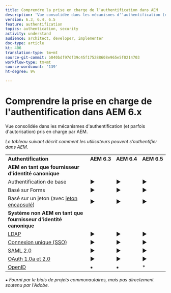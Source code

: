 ```yaml
---
title: Comprendre la prise en charge de l’authentification dans AEM
description: 'Vue consolidée dans les mécanismes d''authentification (et parfois d''autorisation) pris en charge par AEM. '
version: 6.3, 6.4, 6.5
feature: authentification
topics: authentication, security
activity: understand
audience: architect, developer, implementer
doc-type: article
kt: 406
translation-type: tm+mt
source-git-commit: b040bdf97df39c45f175288608e965e5f0214703
workflow-type: tm+mt
source-wordcount: '139'
ht-degree: 9%

---
```



# Comprendre la prise en charge de l&#39;authentification dans AEM 6.x

Vue consolidée dans les mécanismes d&#39;authentification (et parfois d&#39;autorisation) pris en charge par AEM.

*Le tableau suivant décrit comment les utilisateurs peuvent s’authentifier dans AEM.*

<table>
    <tbody>
        <tr>
            <td><strong>Authentification</strong></td>
            <td><strong>AEM 6.3</strong></td>
            <td><strong>AEM 6.4</strong></td>
            <td><strong>AEM 6.5</strong></td>
        </tr>
        <tr>
            <td><strong>AEM en tant que fournisseur d'identité canonique</strong></td>
            <td></td>
            <td></td>
            <td></td>
        </tr>
        <tr>
            <td>Authentification de base</td>
            <td>►</td>
            <td>►</td>
            <td>►</td>
        </tr>
        <tr>
            <td>Basé sur Forms</td>
            <td>►</td>
            <td>►</td>
            <td>►</td>
        </tr>
        <tr>
            <td>Basé sur un jeton (avec <a href="https://docs.adobe.com/content/help/en/experience-manager-65/administering/security/encapsulated-token.html" target="_blank">jeton encapsulé</a>)</td>
            <td>►</td>
            <td>►</td>
            <td>►</td>
        </tr>
        <tr>
            <td><strong>Système non AEM en tant que fournisseur d'identité canonique</strong></td>
            <td></td>
            <td></td>
            <td></td>
            <tr>
                <td><a href="https://docs.adobe.com/content/help/en/experience-manager-65/administering/security/ldap-config.html" target="_blank">LDAP</a></td>
                <td>►</td>
                <td>►</td>
                <td>►</td>
            </tr>
            <tr>
                <td><a href="https://docs.adobe.com/content/help/en/experience-manager-65/deploying/configuring/single-sign-on.html" target="_blank">Connexion unique (SSO)</a></td>
                <td>►</td>
                <td>►</td>
                <td>►</td>
            </tr>
            <tr>
                <td><a href="https://docs.adobe.com/content/help/en/experience-manager-65/administering/security/saml-2-0-authenticationhandler.html" target="_blank">SAML 2.0</a></td>
                <td>►</td>
                <td>►</td>
                <td>►</td>
            </tr>
            <tr>
                <td><a href="https://helpx.adobe.com/fr/experience-manager/kt/eseminars/gems/aem-oauth-server-functionality-in-aem.html" target="_blank">OAuth 1.0a et 2.0</a></td>
                <td>►</td>
                <td>►</td>
                <td>►</td>
            </tr>
            <tr>
                <td><a href="https://sling.apache.org/documentation/the-sling-engine/authentication/authentication-authenticationhandler/openid-authenticationhandler.html" target="_blank">OpenID</a></td>
                <td>⁕</td>
                <td>⁕</td>
                <td>*</td>
            </tr>
    </tbody>
</table>

⁕ *Fourni par le biais de projets communautaires, mais pas directement soutenu par l&#39;Adobe.*
